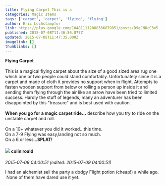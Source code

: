 ```yaml
---
title: Flying Carpet This is a
categories: Magic Items
tags: ['carpet', 'carpet', 'flying', 'flying']
author: Eric Lochstampfor
link: https://plus.google.com/104811112088336879051/posts/D9gCNUcC3v5
published: 2015-07-08T11:46:56.077Z
updated: 2015-07-08T11:47:35.000Z
imagelink: []
thumblinks: []
---
```


<b>Flying Carpet</b><br /><br />This is a magical flying carpet about the size of a good sized area rug one which one or two people could stand comfortably. Unfortunately since it is a carpet and made of cloth it provides no support when in flight. Attempts to fasten wooden support from below or rolling a person up inside it and sending them flying through the air like an arrow have been tried to limited success. Hardly the stuff of legends, many an adventurer has been disappointed by this &quot;treasure&quot; and is best used with caution.<br /><br /><b>When you go for a magic carpet ride...</b> describe how you try to ride on the unstable carpet and roll.<br /><br />On a 10+ whatever you did it worked...this time.<br />On a 7-9 Flying was easy,landing not so much.<br />On a 6 or less...<b>SPLAT!</b>
<div id='comment z13fintp2pb5gxoec23mzzzwzqv5ezy2u'>
  <h4><img src='{{site.baseurl}}//images/avatars/112202482806363015700_photo.jpg'> colin roald</h4>
      <p><cite>2015-07-09 04:00:51 (edited: 2015-07-09 04:00:51)</cite></p>
        <p>I had an alchemist sell the party a dodgy Flight potion (cheap!) a while ago.  None of them have dared use it yet.</p>
</div>
        
